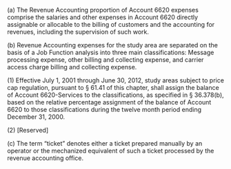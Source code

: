 (a) The Revenue Accounting proportion of Account 6620 expenses comprise the salaries and other expenses in Account 6620 directly assignable or allocable to the billing of customers and the accounting for revenues, including the supervision of such work.

(b) Revenue Accounting expenses for the study area are separated on the basis of a Job Function analysis into three main classifications: Message processing expense, other billing and collecting expense, and carrier access charge billing and collecting expense.

(1) Effective July 1, 2001 through June 30, 2012, study areas subject to price cap regulation, pursuant to § 61.41 of this chapter, shall assign the balance of Account 6620-Services to the classifications, as specified in § 36.378(b), based on the relative percentage assignment of the balance of Account 6620 to those classifications during the twelve month period ending December 31, 2000.

(2) [Reserved]

(c) The term “ticket” denotes either a ticket prepared manually by an operator or the mechanized equivalent of such a ticket processed by the revenue accounting office.

